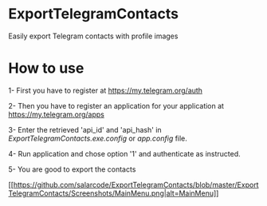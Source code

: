 # ExportTelegramContacts
Easily export Telegram contacts with profile images


# How to use
1- First you have to register at https://my.telegram.org/auth

2- Then you have to register an application for your application at https://my.telegram.org/apps

3- Enter the retrieved 'api_id' and 'api_hash' in *ExportTelegramContacts.exe.config* or *app.config* file.

4- Run application and chose option '1' and authenticate as instructed.

5- You are good to export the contacts

[[https://github.com/salarcode/ExportTelegramContacts/blob/master/ExportTelegramContacts/Screenshots/MainMenu.png|alt=MainMenu]]
